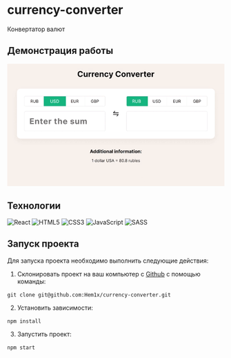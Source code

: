 # currency-converter

Конвертатор валют

## Демонстрация работы

![Animated GIF](asserts/show.gif)

## Технологии

![React](https://img.shields.io/badge/-React-61daf8?logo=react&logoColor=black)
![HTML5](https://img.shields.io/badge/-HTML5-e34f26?logo=html5&logoColor=white)
![CSS3](https://img.shields.io/badge/-CSS3-1572b6?logo=css3&logoColor=white)
![JavaScript](https://img.shields.io/badge/-JavaScript-f7df1e?logo=javaScript&logoColor=black)
![SASS](https://img.shields.io/badge/-SASS-C6538C?logo=sass&logoColor=white)

## Запуск проекта

Для запуска проекта необходимо выполнить следующие действия:

1. Склонировать проект на ваш компьютер с [Github](https://github.com/Hem1x/currency-converter/tree/level-3) с помощью команды:

```
git clone git@github.com:Hem1x/currency-converter.git
```

2. Установить зависимости:

```
npm install
```

3. Запустить проект:

```
npm start
```
